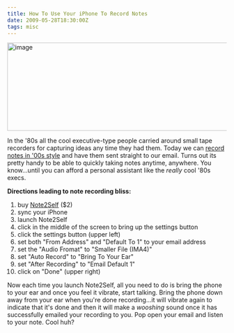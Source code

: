 ```yaml
---
title: How To Use Your iPhone To Record Notes
date: 2009-05-28T18:30:00Z
tags: misc
---
```

<img alt="image" height="202" src="https://ggr_com.s3.amazonaws.com/images/recordervsiphone.jpg" width="512" />
<br/>

In the '80s all the cool executive-type people carried around small tape recorders for capturing ideas any time they had them. Today we can [record notes in '00s style][1] and have them sent straight to our email. Turns out its pretty handy to be able to quickly taking notes anytime, anywhere. You know...until you can afford a personal assistant like the *really* cool '80s execs.

**Directions leading to note recording bliss:**

1.  buy [Note2Self][1] ($2)
2.  sync your iPhone
3.  launch Note2Self
4.  click in the middle of the screen to bring up the settings button
5.  click the settings button (upper left)
6.  set both "From Address" and "Default To 1" to your email address
7.  set the "Audio Fromat" to "Smaller File (IMA4)"
8.  set "Auto Record" to "Bring To Your Ear"
9.  set "After Recording" to "Email Default 1"
10. click on "Done" (upper right)

Now each time you launch Note2Self, all you need to do is bring the phone to your ear and once you feel it vibrate, start talking. Bring the phone down away from your ear when you're done recording...it will vibrate again to indicate that it's done and then it will make a *wooshing* sound once it has successfully emailed your recording to you. Pop open your email and listen to your note. Cool huh?

 [1]: http://click.linksynergy.com/fs-bin/stat?id=7Ki4lRrCGtQ&offerid=146261&type=3&subid=0&tmpid=1826&RD_PARM1=http%253A%252F%252Fitunes.apple.com%252FWebObjects%252FMZStore.woa%252Fwa%252FviewSoftware%253Fid%253D284945000%2526mt%253D8%2526partnerId%253D30
